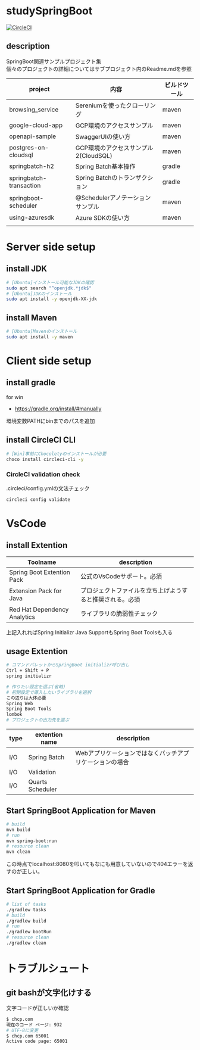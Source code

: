 # studySpringBoot

[![CircleCI](https://dl.circleci.com/status-badge/img/gh/kick0131/studySpringBoot/tree/main.svg?style=svg)](https://dl.circleci.com/status-badge/redirect/gh/kick0131/studySpringBoot/tree/main)

## description
SpringBoot関連サンプルプロジェクト集  
個々のプロジェクトの詳細についてはサブプロジェクト内のReadme.mdを参照

|project|内容|ビルドツール|
|--|--|--|
|browsing_service       |Sereniumを使ったクローリング|maven|
|google-cloud-app       |GCP環境のアクセスサンプル|maven|
|openapi-sample         |SwaggerUIの使い方|maven|
|postgres-on-cloudsql   |GCP環境のアクセスサンプル2(CloudSQL)|maven|
|springbatch-h2         |Spring Batch基本操作|gradle|
|springbatch-transaction|Spring Batchのトランザクション|gradle|
|springboot-scheduler   |@Schedulerアノテーションサンプル|maven|
|using-azuresdk         |Azure SDKの使い方|maven|
|||

# Server side setup
## install JDK
```bash
# [Ubuntu]インストール可能なJDKの確認
sudo apt search "^openjdk.*jdk$"
# [Ubuntu]JDKのインストール
sudo apt install -y openjdk-XX-jdk
```

## install Maven
```bash
# [Ubuntu]Mavenのインストール
sudo apt install -y maven
```

# Client side setup

## install gradle
for win
- https://gradle.org/install/#manually

環境変数PATHにbinまでのパスを追加


## install CircleCI CLI
```bash
# [Win]事前にChocoletyのインストールが必要
choco install circleci-cli -y
```

### CircleCI validation check
.circleci/config.ymlの文法チェック
```bash
circleci config validate
```

# VsCode
## install Extention
| Toolname | description |
| --- | --- |
| Spring Boot Extention Pack | 公式のVsCodeサポート。必須
| Extension Pack for Java | プロジェクトファイルを立ち上げようすると推奨される。必須 |
| Red Hat Dependency Analytics | ライブラリの脆弱性チェック |


上記入れればSpring Initializr Java SupportもSpring Boot Toolsも入る

## usage Extention
```bash
# コマンドパレットからSpringBoot initializr呼び出し
Ctrl + Shift + P
spring initializr

# 作りたい設定を選ぶ(省略)
# 初期設定で導入したいライブラリを選択
この辺りは大体必要
Spring Web
Spring Boot Tools
lombok
# プロジェクトの出力先を選ぶ
```

|type|extention name|description|
|--|--|--|
|I/O|Spring Batch    |Webアプリケーションではなくバッチアプリケーションの場合|
|I/O|Validation      ||
|I/O|Quarts Scheduler||

## Start SpringBoot Application for Maven
```bash
# build
mvn build
# run
mvn spring-boot:run
# resource clean
mvn clean
```
この時点でlocalhost:8080を叩いてもなにも用意していないので404エラーを返すのが正しい。


## Start SpringBoot Application for Gradle
```bash
# list of tasks
./gradlew tasks
# build
./gradlew build
# run
./gradlew bootRun
# resource clean
./gradlew clean
```

# トラブルシュート
## git bashが文字化けする
文字コードが正しいか確認
```bash
$ chcp.com
現在のコード ページ: 932
# UTF-8に変更
$ chcp.com 65001
Active code page: 65001
```
